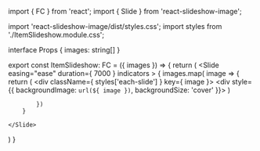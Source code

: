 import { FC } from 'react';
import { Slide } from 'react-slideshow-image';

import 'react-slideshow-image/dist/styles.css';
import styles from './ItemSlideshow.module.css';

interface Props {
    images: string[]
}

export const ItemSlideshow: FC<Props> = ({ images }) => {
  return (
    <Slide
        easing="ease"
        duration={ 7000 }
        indicators
    >
        {
            images.map( image =>  {
                return (
                    <div className={ styles['each-slide'] } key={ image }>
                        <div style={{
                            backgroundImage: `url(${ image })`,
                            backgroundSize: 'cover'
                        }}>
                        </div>
                    </div>
                )

            })
        }

    </Slide>
  )
}
